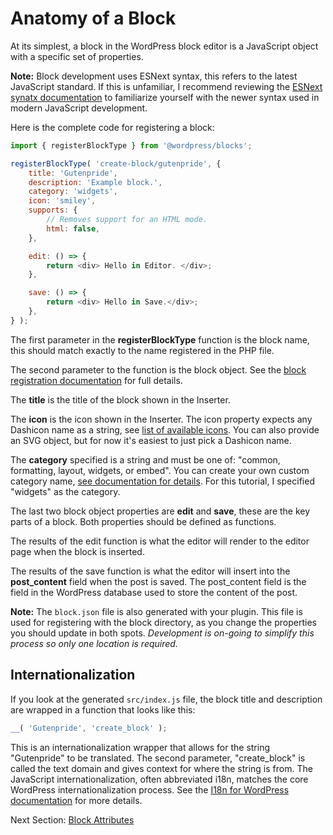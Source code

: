 # Anatomy of a Block

At its simplest, a block in the WordPress block editor is a JavaScript object with a specific set of properties.

**Note:** Block development uses ESNext syntax, this refers to the latest JavaScript standard. If this is unfamiliar, I recommend reviewing the [ESNext synatx documentation](/docs/designers-developers/developers/tutorials/javascript/esnext-js.md) to familiarize yourself with the newer syntax used in modern JavaScript development.

Here is the complete code for registering a block:

```js
import { registerBlockType } from '@wordpress/blocks';

registerBlockType( 'create-block/gutenpride', {
	title: 'Gutenpride',
	description: 'Example block.',
	category: 'widgets',
	icon: 'smiley',
	supports: {
		// Removes support for an HTML mode.
		html: false,
	},

	edit: () => {
		return <div> Hello in Editor. </div>;
	},

	save: () => {
		return <div> Hello in Save.</div>;
	},
} );
```

The first parameter in the **registerBlockType** function is the block name, this should match exactly to the name registered in the PHP file.

The second parameter to the function is the block object. See the [block registration documentation](/docs/designers-developers/developers/block-api/block-registration.md) for full details.

The **title** is the title of the block shown in the Inserter.

The **icon** is the icon shown in the Inserter. The icon property expects any Dashicon name as a string, see [list of available icons](https://developer.wordpress.org/resource/dashicons/). You can also provide an SVG object, but for now it's easiest to just pick a Dashicon name.

The **category** specified is a string and must be one of: "common, formatting, layout, widgets, or embed". You can create your own custom category name, [see documentation for details](/docs/designers-developers/developers/filters/block-filters.md#managing-block-categories). For this tutorial, I specified "widgets" as the category.

The last two block object properties are **edit** and **save**, these are the key parts of a block. Both properties should be defined as functions.

The results of the edit function is what the editor will render to the editor page when the block is inserted.

The results of the save function is what the editor will insert into the **post_content** field when the post is saved. The post_content field is the field in the WordPress database used to store the content of the post.

**Note:** The `block.json` file is also generated with your plugin. This file is used for registering with the block directory, as you change the properties you should update in both spots. _Development is on-going to simplify this process so only one location is required._

## Internationalization

If you look at the generated `src/index.js` file, the block title and description are wrapped in a function that looks like this:

```js
__( 'Gutenpride', 'create_block' );
```

This is an internationalization wrapper that allows for the string "Gutenpride" to be translated. The second parameter, "create_block" is called the text domain and gives context for where the string is from. The JavaScript internationalization, often abbreviated i18n, matches the core WordPress internationalization process. See the [I18n for WordPress documentation](https://codex.wordpress.org/I18n_for_WordPress_Developers) for more details.

Next Section: [Block Attributes](/docs/designers-developers/developers/tutorials/create-block/block-attributes.md)
